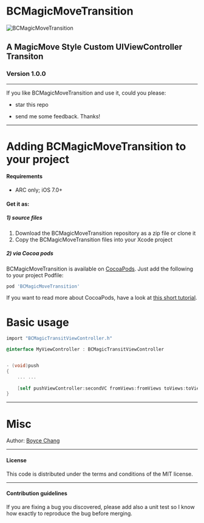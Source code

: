BCMagicMoveTransition
=====================

![BCMagicMoveTransition](https://github.com/boycechang/BCMagicMoveTransition/blob/master/MagicMove.gif)


## A MagicMove Style Custom UIViewController Transiton

### Version 1.0.0


---
If you like BCMagicMoveTransition and use it, could you please:

 * star this repo 

 * send me some feedback. Thanks!


------------------------------------
Adding BCMagicMoveTransition to your project
====================================

#### Requirements

* ARC only; iOS 7.0+

#### Get it as: 
##### 1) source files

1. Download the BCMagicMoveTransition repository as a zip file or clone it
2. Copy the BCMagicMoveTransition files into your Xcode project

##### 2) via Cocoa pods

BCMagicMoveTransition is available on [CocoaPods](http://cocoapods.org). Just add the following to your project Podfile:

```ruby
pod 'BCMagicMoveTransition'
```

If you want to read more about CocoaPods, have a look at [this short tutorial](http://www.raywenderlich.com/12139/introduction-to-cocoapods).


Basic usage
====================================
```objective-c
import "BCMagicTransitViewController.h"

@interface MyViewController : BCMagicTransitViewController


- (void)push
{
    ... ...
    
    [self pushViewController:secondVC fromViews:fromViews toViews:toViews duration:0.3];
}

```

-------

Misc
=======

Author: [Boyce Chang](http://www.boycechang.com)

-------
#### License
This code is distributed under the terms and conditions of the MIT license. 

-------
#### Contribution guidelines

If you are fixing a bug you discovered, please add also a unit test so I know how exactly to reproduce the bug before merging.
